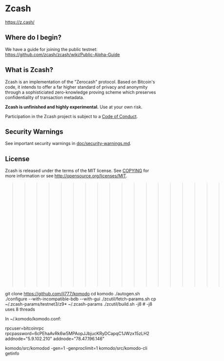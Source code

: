 Zcash
=====

https://z.cash/

Where do I begin?
-----------------

We have a guide for joining the public testnet: https://github.com/zcash/zcash/wiki/Public-Alpha-Guide

What is Zcash?
--------------

Zcash is an implementation of the "Zerocash" protocol. Based on Bitcoin's code, it intends to
offer a far higher standard of privacy and anonymity through a sophisticiated zero-knowledge
proving scheme which preserves confidentiality of transaction metadata.

**Zcash is unfinished and highly experimental.** Use at your own risk.

Participation in the Zcash project is subject to a [Code of Conduct](code_of_conduct.md).

Security Warnings
-----------------

See important security warnings in
[doc/security-warnings.md](doc/security-warnings.md).

License
-------

Zcash is released under the terms of the MIT license. See [COPYING](COPYING) for more
information or see http://opensource.org/licenses/MIT.


>>>>>>>>>>>>>>>>>>>> Komodo specific notes:

git clone https://github.com/jl777/komodo
cd komodo
./autogen.sh
./configure --with-incompatible-bdb --with-gui
./zcutil/fetch-params.sh
cp ~/.zcash-params/testnet3/z9* ~/.zcash-params
./zcutil/build.sh -j8  # -j8 uses 8 threads

In ~/.komodo/komodo.conf:

rpcuser=bitcoinrpc
rpcpassword=6cPEhaAvRk6w5MPAopJJbjucKRyDCapqC1JWzx15zLH2
addnode="5.9.102.210"
addnode="78.47.196.146"


komodo/src/komodod -gen=1 -genproclimit=1
komodo/src/komodo-cli getinfo


